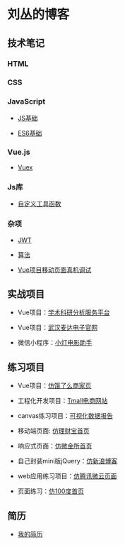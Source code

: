 ﻿# 刘丛的博客

## 技术笔记

### HTML

### CSS

### JavaScript

+ [JS基础](https://github.com/LeoCharles/fe-note/blob/master/ECMAScript/JS%E5%9F%BA%E7%A1%80.md)

+ [ES6基础](https://github.com/LeoCharles/fe-note/blob/master/ECMAScript/ES6%E5%9F%BA%E7%A1%80.md)

### Vue.js
  
+ [Vuex](https://github.com/LeoCharles/fe-note/blob/master/Vue/vuex.md)

### Js库

+ [自定义工具函数](https://github.com/LeoCharles/fe-note/blob/master/Tool/utils.js)

### 杂项

+ [JWT](https://github.com/LeoCharles/fe-note/blob/master/Notes/JWT.md)

+ [算法](https://github.com/LeoCharles/fe-note/blob/master/Notes/%E7%AE%97%E6%B3%95.md)

+ [Vue项目移动页面真机调试](https://github.com/LeoCharles/fe-note/blob/master/Notes/Vue%E9%A1%B9%E7%9B%AE%E7%A7%BB%E5%8A%A8%E9%A1%B5%E9%9D%A2%E7%9C%9F%E6%9C%BA%E8%B0%83%E8%AF%95.md)

## 实战项目

+ Vue项目：[学术科研分析服务平台](http://swot.subject.net.cn:2221/index)

+ Vue项目：[武汉麦达电子官网](http://www.metadata.net.cn/)

+ 微信小程序：[小灯电影助手](https://github.com/LeoCharles/movie-helper)

## 练习项目

+ Vue项目：[仿饿了么商家页](https://github.com/LeoCharles/sell)

+ 工程化开发项目：[Tmall电商网站](https://github.com/LeoCharles/Tmall)

+ canvas练习项目：[可视化数据报告](https://leocharles.github.io/h5/)

+ 移动端页面: [仿理财宝首页](https://leocharles.github.io/responsiveWeb/src/)

+ 响应式页面：[仿微金所首页](https://leocharles.github.io/weijinsuo/)

+ 自己封装mini版jQuery：[仿新浪博客](https://leocharles.github.io/blog-demo/blog/index.html)

+ web应用练习项目：[仿腾讯微云页面](https://leocharles.github.io/weiyun/)

+ 页面练习：[仿100度首页](https://leocharles.github.io/100du/index.html)

## 简历

+ [我的简历](https://leocharles.github.io/resume/index.html)
